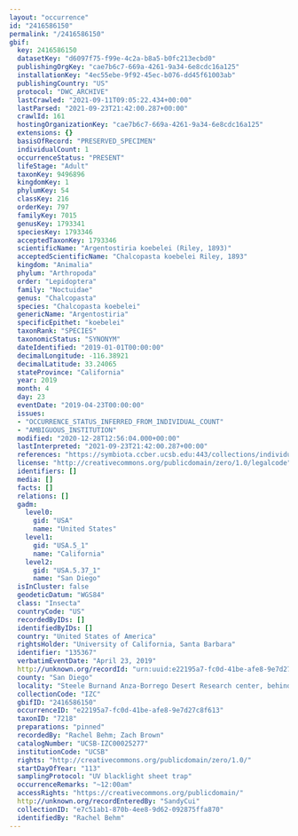 ```yaml
---
layout: "occurrence"
id: "2416586150"
permalink: "/2416586150"
gbif:
  key: 2416586150
  datasetKey: "d6097f75-f99e-4c2a-b8a5-b0fc213ecbd0"
  publishingOrgKey: "cae7b6c7-669a-4261-9a34-6e8cdc16a125"
  installationKey: "4ec55ebe-9f92-45ec-b076-dd45f61003ab"
  publishingCountry: "US"
  protocol: "DWC_ARCHIVE"
  lastCrawled: "2021-09-11T09:05:22.434+00:00"
  lastParsed: "2021-09-23T21:42:00.287+00:00"
  crawlId: 161
  hostingOrganizationKey: "cae7b6c7-669a-4261-9a34-6e8cdc16a125"
  extensions: {}
  basisOfRecord: "PRESERVED_SPECIMEN"
  individualCount: 1
  occurrenceStatus: "PRESENT"
  lifeStage: "Adult"
  taxonKey: 9496896
  kingdomKey: 1
  phylumKey: 54
  classKey: 216
  orderKey: 797
  familyKey: 7015
  genusKey: 1793341
  speciesKey: 1793346
  acceptedTaxonKey: 1793346
  scientificName: "Argentostiria koebelei (Riley, 1893)"
  acceptedScientificName: "Chalcopasta koebelei Riley, 1893"
  kingdom: "Animalia"
  phylum: "Arthropoda"
  order: "Lepidoptera"
  family: "Noctuidae"
  genus: "Chalcopasta"
  species: "Chalcopasta koebelei"
  genericName: "Argentostiria"
  specificEpithet: "koebelei"
  taxonRank: "SPECIES"
  taxonomicStatus: "SYNONYM"
  dateIdentified: "2019-01-01T00:00:00"
  decimalLongitude: -116.38921
  decimalLatitude: 33.24065
  stateProvince: "California"
  year: 2019
  month: 4
  day: 23
  eventDate: "2019-04-23T00:00:00"
  issues:
  - "OCCURRENCE_STATUS_INFERRED_FROM_INDIVIDUAL_COUNT"
  - "AMBIGUOUS_INSTITUTION"
  modified: "2020-12-28T12:56:04.000+00:00"
  lastInterpreted: "2021-09-23T21:42:00.287+00:00"
  references: "https://symbiota.ccber.ucsb.edu:443/collections/individual/index.php?occid=135367"
  license: "http://creativecommons.org/publicdomain/zero/1.0/legalcode"
  identifiers: []
  media: []
  facts: []
  relations: []
  gadm:
    level0:
      gid: "USA"
      name: "United States"
    level1:
      gid: "USA.5_1"
      name: "California"
    level2:
      gid: "USA.5.37_1"
      name: "San Diego"
  isInCluster: false
  geodeticDatum: "WGS84"
  class: "Insecta"
  countryCode: "US"
  recordedByIDs: []
  identifiedByIDs: []
  country: "United States of America"
  rightsHolder: "University of California, Santa Barbara"
  identifier: "135367"
  verbatimEventDate: "April 23, 2019"
  http://unknown.org/recordId: "urn:uuid:e22195a7-fc0d-41be-afe8-9e7d27c8f613"
  county: "San Diego"
  locality: "Steele Burnand Anza-Borrego Desert Research center, behind building"
  collectionCode: "IZC"
  gbifID: "2416586150"
  occurrenceID: "e22195a7-fc0d-41be-afe8-9e7d27c8f613"
  taxonID: "7218"
  preparations: "pinned"
  recordedBy: "Rachel Behm; Zach Brown"
  catalogNumber: "UCSB-IZC00025277"
  institutionCode: "UCSB"
  rights: "http://creativecommons.org/publicdomain/zero/1.0/"
  startDayOfYear: "113"
  samplingProtocol: "UV blacklight sheet trap"
  occurrenceRemarks: "~12:00am"
  accessRights: "https://creativecommons.org/publicdomain/"
  http://unknown.org/recordEnteredBy: "SandyCui"
  collectionID: "e7c51ab1-870b-4ee8-9d62-092875ffa870"
  identifiedBy: "Rachel Behm"
---
```

